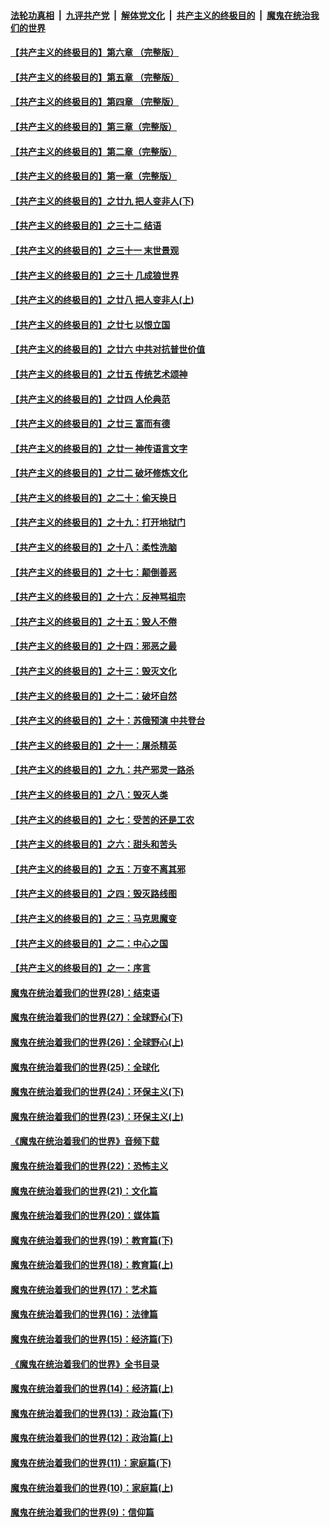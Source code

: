 

####  [法轮功真相](../../../../basic/blob/master/README.md?t=07041031) &nbsp;|&nbsp; [九评共产党](../../../../9ping.md/blob/master/README.md?t=07041031) &nbsp;|&nbsp; [解体党文化](../../../../jtdwh.md/blob/master/README.md?t=07041031)  &nbsp;|&nbsp; [共产主义的终极目的](../../../../gczydzjmd.md/blob/master/README.md?t=07041031) &nbsp;|&nbsp; [魔鬼在统治我们的世界](../../../../mgztzwmdsj.md/blob/master/README.md?t=07041031) 

#### [【共产主义的终极目的】第六章 （完整版）](../pages/nsc422/n11428913.md?t=07041031) 

#### [【共产主义的终极目的】第五章 （完整版）](../pages/nsc422/n11428912.md?t=07041031) 

#### [【共产主义的终极目的】第四章 （完整版）](../pages/nsc422/n11428907.md?t=07041031) 

#### [【共产主义的终极目的】第三章（完整版）](../pages/nsc422/n11428848.md?t=07041031) 

#### [【共产主义的终极目的】第二章（完整版）](../pages/nsc422/n11428831.md?t=07041031) 

#### [【共产主义的终极目的】第一章（完整版）](../pages/nsc422/n11417651.md?t=07041031) 

#### [【共产主义的终极目的】之廿九 把人变非人(下)](../pages/nsc422/n11344140.md?t=07041031) 

#### [【共产主义的终极目的】之三十二 结语](../pages/nsc422/n11360535.md?t=07041031) 

#### [【共产主义的终极目的】之三十一 末世景观](../pages/nsc422/n11351129.md?t=07041031) 

#### [【共产主义的终极目的】之三十 几成狼世界](../pages/nsc422/n11348280.md?t=07041031) 

#### [【共产主义的终极目的】之廿八 把人变非人(上)](../pages/nsc422/n11340492.md?t=07041031) 

#### [【共产主义的终极目的】之廿七 以恨立国](../pages/nsc422/n11336944.md?t=07041031) 

#### [【共产主义的终极目的】之廿六 中共对抗普世价值](../pages/nsc422/n11324785.md?t=07041031) 

#### [【共产主义的终极目的】之廿五 传统艺术颂神](../pages/nsc422/n11296396.md?t=07041031) 

#### [【共产主义的终极目的】之廿四 人伦典范](../pages/nsc422/n11296397.md?t=07041031) 

#### [【共产主义的终极目的】之廿三 富而有德](../pages/nsc422/n11283598.md?t=07041031) 

#### [【共产主义的终极目的】之廿一 神传语言文字](../pages/nsc422/n11263265.md?t=07041031) 

#### [【共产主义的终极目的】之廿二 破坏修炼文化](../pages/nsc422/n11245728.md?t=07041031) 

#### [【共产主义的终极目的】之二十：偷天换日](../pages/nsc422/n11238846.md?t=07041031) 

#### [【共产主义的终极目的】之十九：打开地狱门](../pages/nsc422/n11206376.md?t=07041031) 

#### [【共产主义的终极目的】之十八：柔性洗脑](../pages/nsc422/n11199994.md?t=07041031) 

#### [【共产主义的终极目的】之十七：颠倒善恶](../pages/nsc422/n11179782.md?t=07041031) 

#### [【共产主义的终极目的】之十六：反神骂祖宗](../pages/nsc422/n11166798.md?t=07041031) 

#### [【共产主义的终极目的】之十五：毁人不倦](../pages/nsc422/n11166792.md?t=07041031) 

#### [【共产主义的终极目的】之十四：邪恶之最](../pages/nsc422/n11150249.md?t=07041031) 

#### [【共产主义的终极目的】之十三：毁灭文化](../pages/nsc422/n11135227.md?t=07041031) 

#### [【共产主义的终极目的】之十二：破坏自然](../pages/nsc422/n11135214.md?t=07041031) 

#### [【共产主义的终极目的】之十：苏俄预演 中共登台](../pages/nsc422/n11118424.md?t=07041031) 

#### [【共产主义的终极目的】之十一：屠杀精英](../pages/nsc422/n11118442.md?t=07041031) 

#### [【共产主义的终极目的】之九：共产邪灵一路杀](../pages/nsc422/n11114139.md?t=07041031) 

#### [【共产主义的终极目的】之八：毁灭人类](../pages/nsc422/n11108503.md?t=07041031) 

#### [【共产主义的终极目的】之七：受苦的还是工农](../pages/nsc422/n11101809.md?t=07041031) 

#### [【共产主义的终极目的】之六：甜头和苦头](../pages/nsc422/n11096971.md?t=07041031) 

#### [【共产主义的终极目的】之五：万变不离其邪](../pages/nsc422/n11091285.md?t=07041031) 

#### [【共产主义的终极目的】之四：毁灭路线图](../pages/nsc422/n11086284.md?t=07041031) 

#### [【共产主义的终极目的】之三：马克思魔变](../pages/nsc422/n11061941.md?t=07041031) 

#### [【共产主义的终极目的】之二：中心之国](../pages/nsc422/n11047728.md?t=07041031) 

#### [【共产主义的终极目的】之一：序言](../pages/nsc422/n11086077.md?t=07041031) 

#### [魔鬼在统治着我们的世界(28)：结束语](../pages/nsc422/n10936246.md?t=07041031) 

#### [魔鬼在统治着我们的世界(27)：全球野心(下)](../pages/nsc422/n10928319.md?t=07041031) 

#### [魔鬼在统治着我们的世界(26)：全球野心(上)](../pages/nsc422/n10900318.md?t=07041031) 

#### [魔鬼在统治着我们的世界(25)：全球化](../pages/nsc422/n10788205.md?t=07041031) 

#### [魔鬼在统治着我们的世界(24)：环保主义(下)](../pages/nsc422/n10695307.md?t=07041031) 

#### [魔鬼在统治着我们的世界(23)：环保主义(上)](../pages/nsc422/n10688613.md?t=07041031) 

#### [《魔鬼在统治着我们的世界》音频下载](../pages/nsc422/n10635553.md?t=07041031) 

#### [魔鬼在统治着我们的世界(22)：恐怖主义](../pages/nsc422/n10614727.md?t=07041031) 

#### [魔鬼在统治着我们的世界(21)：文化篇](../pages/nsc422/n10597706.md?t=07041031) 

#### [魔鬼在统治着我们的世界(20)：媒体篇](../pages/nsc422/n10586579.md?t=07041031) 

#### [魔鬼在统治着我们的世界(19)：教育篇(下)](../pages/nsc422/n10564808.md?t=07041031) 

#### [魔鬼在统治着我们的世界(18)：教育篇(上)](../pages/nsc422/n10526970.md?t=07041031) 

#### [魔鬼在统治着我们的世界(17)：艺术篇](../pages/nsc422/n10499093.md?t=07041031) 

#### [魔鬼在统治着我们的世界(16)：法律篇](../pages/nsc422/n10485969.md?t=07041031) 

#### [魔鬼在统治着我们的世界(15)：经济篇(下)](../pages/nsc422/n10469975.md?t=07041031) 

#### [《魔鬼在统治着我们的世界》全书目录](../pages/nsc422/n10464261.md?t=07041031) 

#### [魔鬼在统治着我们的世界(14)：经济篇(上)](../pages/nsc422/n10457370.md?t=07041031) 

#### [魔鬼在统治着我们的世界(13)：政治篇(下)](../pages/nsc422/n10448270.md?t=07041031) 

#### [魔鬼在统治着我们的世界(12)：政治篇(上)](../pages/nsc422/n10444576.md?t=07041031) 

#### [魔鬼在统治着我们的世界(11)：家庭篇(下)](../pages/nsc422/n10440961.md?t=07041031) 

#### [魔鬼在统治着我们的世界(10)：家庭篇(上)](../pages/nsc422/n10435448.md?t=07041031) 

#### [魔鬼在统治着我们的世界(9)：信仰篇](../pages/nsc422/n10432159.md?t=07041031) 

